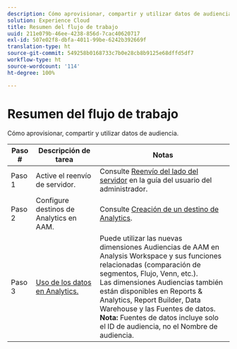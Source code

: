 ```yaml
---
description: Cómo aprovisionar, compartir y utilizar datos de audiencia.
solution: Experience Cloud
title: Resumen del flujo de trabajo
uuid: 211e079b-46ee-4238-856d-7cac40620717
exl-id: 507e02f8-dbfa-4011-99be-6242b392669f
translation-type: ht
source-git-commit: 549258b0168733c7b0e28cb8b9125e68dffd5df7
workflow-type: ht
source-wordcount: '114'
ht-degree: 100%

---
```


# Resumen del flujo de trabajo

Cómo aprovisionar, compartir y utilizar datos de audiencia.

| Paso # | Descripción de tarea | Notas |
|--- |--- |--- |
| Paso 1 | Active el reenvío de servidor. | Consulte [Reenvío del lado del servidor](/help/admin/admin/c-server-side-forwarding/ssf.md) en la guía del usuario del administrador. |
| Paso 2 | Configure destinos de Analytics en AAM. | Consulte [Creación de un destino de Analytics](https://docs.adobe.com/content/help/es-ES/audience-manager/user-guide/features/destinations/experience-cloud-destinations/create-analytics-destination.html). |
| Paso 3 | [Uso de los datos en Analytics.](/help/integrate/c-audience-analytics/c-workflow/use-audience-data-analytics.md) | Puede utilizar las nuevas dimensiones Audiencias de AAM en Analysis Workspace y sus funciones relacionadas (comparación de segmentos, Flujo, Venn, etc.). <br>Las dimensiones Audiencias también están disponibles en Reports &amp; Analytics, Report Builder, Data Warehouse y las Fuentes de datos. <br>**Nota:** Fuentes de datos incluye solo el ID de audiencia, no el Nombre de audiencia. |
